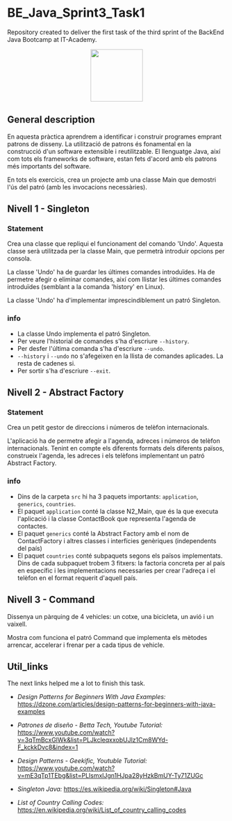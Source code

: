 # BE_Java_Sprint3_Task1

Repository created to deliver the first task of the third sprint of the BackEnd Java Bootcamp at IT-Academy.

<p align="center">
<img src=https://user-images.githubusercontent.com/72571435/179958350-c8db27b9-ada1-45d3-8ab4-6f2dcd31eb30.png width="120" height="120" />
</p>

## General description

En aquesta pràctica aprendrem a identificar i construir programes emprant patrons de disseny. La utilització de patrons és fonamental en la construcció d'un software extensible i reutilitzable. El llenguatge Java, així com tots els frameworks de software, estan fets d'acord amb els patrons més importants del software.

En tots els exercicis, crea un projecte amb una classe Main que demostri l'ús del patró (amb les invocacions necessàries).

## Nivell 1 - Singleton

### Statement
Crea una classe que repliqui el funcionament del comando 'Undo'. Aquesta classe serà utilitzada per la classe Main, que permetrà introduir opcions per consola.

La classe 'Undo' ha de guardar les últimes comandes introduïdes. Ha de permetre afegir o eliminar comandes, així com llistar les últimes comandes introduïdes (semblant a la comanda 'history' en Linux).

La classe 'Undo' ha d'implementar imprescindiblement un patró Singleton.

### info
- La classe Undo implementa el patró Singleton. 
- Per veure l'historial de comandes s'ha d'escriure `--history`.
- Per desfer l'última comanda s'ha d'escriure `--undo`.
- `--history` i `--undo` no s'afegeixen en la llista de comandes aplicades. La resta de cadenes si.
- Per sortir s'ha d'escriure `--exit`.


## Nivell 2 - Abstract Factory
### Statement
Crea un petit gestor de direccions i números de telèfon internacionals.

L'aplicació ha de permetre afegir a l'agenda, adreces i números de telèfon internacionals. Tenint en compte els diferents formats dels diferents països, construeix l'agenda, les adreces i els telèfons implementant un patró Abstract Factory.

### info

- Dins de la carpeta `src` hi ha 3 paquets importants: `application`, `generics`, `countries`.
- El paquet `application` conté la classe N2_Main, que és la que executa l'aplicació i la classe ContactBook que representa l'agenda de contactes.
- El paquet `generics` conté la Abstract Factory amb el nom de ContactFactory i altres classes i interfícies genèriques (independents del país)
- El paquet `countries` conté subpaquets segons els països implementats. Dins de cada subpaquet trobem 3 fitxers: la factoria concreta per al país en específic i les implementacions necessaries per crear l'adreça i el telèfon en el format requerit d'aquell país.

## Nivell 3 - Command
Dissenya un pàrquing de 4 vehicles: un cotxe, una bicicleta, un avió i un vaixell. 

Mostra com funciona el patró Command que implementa els mètodes arrencar, accelerar i frenar per a cada tipus de vehicle.

## Util_links

The next links helped me a lot to finish this task.

- *Design Patterns for Beginners With Java Examples:* https://dzone.com/articles/design-patterns-for-beginners-with-java-examples

- *Patrones de diseño - Betta Tech, Youtube Tutorial:* https://www.youtube.com/watch?v=3qTmBcxGlWk&list=PLJkcleqxxobUJlz1Cm8WYd-F_kckkDvc8&index=1

- *Design Patterns - Geekific, Youtuble Tutorial:* https://www.youtube.com/watch?v=mE3qTp1TEbg&list=PLlsmxlJgn1HJpa28yHzkBmUY-Ty71ZUGc

- *Singleton Java:* https://es.wikipedia.org/wiki/Singleton#Java

- *List of Country Calling Codes:* https://en.wikipedia.org/wiki/List_of_country_calling_codes
